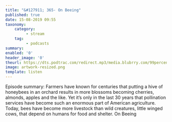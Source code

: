 ```yaml
---
title: "&#127911; 365- On Beeing"
published: true
date: 15-08-2019 09:55
taxonomy:
    category:
         - stream
    tag:
         - podcasts
summary:
enabled: '0'
header_image: '0'
theurl: https://dts.podtrac.com/redirect.mp3/media.blubrry.com/99percentinvisible/dovetail.prxu.org/96/c22e3999-d997-482a-8dd2-cd1050fc5713/365_On_Beeing_pt01.mp3
image: artwork-resized.png
template: listen
---
```

 
Episode summary: Farmers have known for centuries that putting a hive of honeybees in an orchard results in more blossoms becoming cherries, almonds, apples and the like. Yet it’s only in the last 30 years that pollination services have become such an enormous part of American agriculture. Today, bees have become more livestock than wild creatures, little winged cows, that depend on humans for food and shelter. On Beeing
